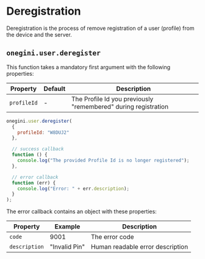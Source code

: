 # Deregistration

Deregistration is the process of remove registration of a user (profile) from the device and the server.

## `onegini.user.deregister`

This function takes a mandatory first argument with the following properties:

| Property | Default | Description |
| --- | --- | --- |
| `profileId` | - | The Profile Id you previously "remembered" during registration

```js
onegini.user.deregister(
  {
    profileId: "W8DUJ2"
  },

  // success callback
  function () {
    console.log("The provided Profile Id is no longer registered");
  },

  // error callback
  function (err) {
    console.log("Error: " + err.description);
  }
);
```

The error callback contains an object with these properties:

| Property | Example | Description |
| --- | --- | --- |
| `code` | 9001 | The error code
| `description` | "Invalid Pin" | Human readable error description
